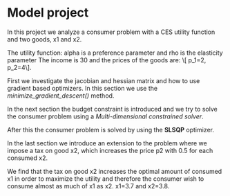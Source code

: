 # Model project

In this project we analyze a consumer problem with a CES utility function and two goods, x1 and x2.

The utility function: alpha is a preference parameter and rho is the elasticity parameter
The income is 30 and the prices of the goods are: \\[ p_1=2, p_2=4\\].

First we investigate the jacobian and hessian matrix and how to use gradient based optimizers. In this section we use the *minimize_gradient_descent()* method.

In the next section the budget constraint is introduced and we try to solve the consumer problem using a *Multi-dimensional constrained solver*.

After this the consumer problem is solved by using the **SLSQP** optimizer.

In the last section we introduce an extension to the problem where we impose a tax on good x2, which increases the price p2 with 0.5 for each consumed x2. 

We find that the tax on good x2 increases the optimal amount of consumed x1 in order to maximize the utility and therefore the consumer wish to consume almost as much of x1 as x2. x1=3.7 and x2=3.8. 
